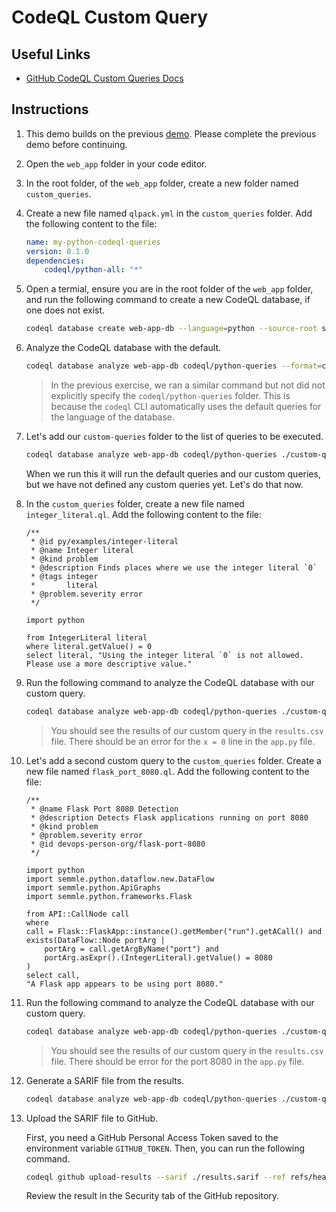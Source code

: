 # CodeQL Custom Query

## Useful Links

- [GitHub CodeQL Custom Queries Docs](https://docs.github.com/en/code-security/codeql-cli/using-the-advanced-functionality-of-the-codeql-cli/using-custom-queries-with-the-codeql-cli)

## Instructions

1. This demo builds on the previous [demo](./07_codeql_cli.md). Please complete the previous demo before continuing.

1. Open the `web_app` folder in your code editor.

1. In the root folder, of the `web_app` folder, create a new folder named `custom_queries`.

1. Create a new file named `qlpack.yml` in the `custom_queries` folder. Add the following content to the file:

    ```yml
    name: my-python-codeql-queries
    version: 0.1.0
    dependencies:
        codeql/python-all: "*"
    ```

1. Open a termial, ensure you are in the root folder of the `web_app` folder, and run the following command to create a new CodeQL database, if one does not exist.

    ```bash
    codeql database create web-app-db --language=python --source-root src
    ```

1. Analyze the CodeQL database with the default.

    ```bash
    codeql database analyze web-app-db codeql/python-queries --format=csv --output=results.csv
    ```

    > In the previous exercise, we ran a similar command but not did not explicitly specify the `codeql/python-queries` folder. This is because the `codeql` CLI automatically uses the default queries for the language of the database.

1. Let's add our `custom-queries` folder to the list of queries to be executed.

    ```bash
    codeql database analyze web-app-db codeql/python-queries ./custom-queries --format=csv --output=results.csv
    ```

    When we run this it will run the default queries and our custom queries, but we have not defined any custom queries yet. Let's do that now.

1. In the `custom_queries` folder, create a new file named `integer_literal.ql`. Add the following content to the file:

    ```ql
    /**
     * @id py/examples/integer-literal
     * @name Integer literal
     * @kind problem
     * @description Finds places where we use the integer literal `0`
     * @tags integer
     *       literal
     * @problem.severity error
     */

    import python

    from IntegerLiteral literal
    where literal.getValue() = 0
    select literal, "Using the integer literal `0` is not allowed. Please use a more descriptive value."
    ```

1. Run the following command to analyze the CodeQL database with our custom query.

    ```bash
    codeql database analyze web-app-db codeql/python-queries ./custom-queries --format=csv --output=results.csv
    ```
    
    > You should see the results of our custom query in the `results.csv` file. There should be an error for the `x = 0` line in the `app.py` file.

1. Let's add a second custom query to the `custom_queries` folder. Create a new file named `flask_port_8080.ql`. Add the following content to the file:

    ```ql
    /**
     * @name Flask Port 8080 Detection
     * @description Detects Flask applications running on port 8080
     * @kind problem
     * @problem.severity error
     * @id devops-person-org/flask-port-8080
     */

    import python
    import semmle.python.dataflow.new.DataFlow
    import semmle.python.ApiGraphs
    import semmle.python.frameworks.Flask
    
    from API::CallNode call
    where
    call = Flask::FlaskApp::instance().getMember("run").getACall() and
    exists(DataFlow::Node portArg |
        portArg = call.getArgByName("port") and
        portArg.asExpr().(IntegerLiteral).getValue() = 8080
    )
    select call,
    "A Flask app appears to be using port 8080."
    ```

1. Run the following command to analyze the CodeQL database with our custom query.

    ```bash
    codeql database analyze web-app-db codeql/python-queries ./custom-queries --format=csv --output=results.csv
    ```
    
    > You should see the results of our custom query in the `results.csv` file. There should be error for the port 8080 in the `app.py` file.

1. Generate a SARIF file from the results.

    ```bash
    codeql database analyze web-app-db codeql/python-queries ./custom-queries --format=sarif --output=results.sarif
    ```

1. Upload the SARIF file to GitHub.

    First, you need a GitHub Personal Access Token saved to the environment variable `GITHUB_TOKEN`. Then, you can run the following command.

    ```bash
    codeql github upload-results --sarif ./results.sarif --ref refs/heads/main
    ```

    Review the result in the Security tab of the GitHub repository.